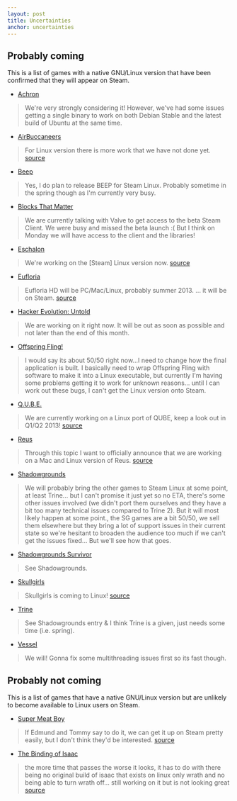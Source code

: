 ```yaml
---
layout: post
title: Uncertainties
anchor: uncertainties
---
```


Probably coming
---------------

This is a list of games with a native GNU/Linux version that have been confirmed that they will appear on Steam.  

- [Achron](http://store.steampowered.com/app/109700/)
> We're very strongly considering it! However, we've had some issues getting a single binary to work on both Debian Stable and the latest build of Ubuntu at the same time.

- [AirBuccaneers](http://store.steampowered.com/app/223630/)
> For Linux version there is more work that we have not done yet. 
[source](http://steamcommunity.com/app/223630/discussions/0/846938351173220372/#c846941710571338183) 

- [Beep](http://store.steampowered.com/app/104200/)
> Yes, I do plan to release BEEP for Steam Linux. Probably sometime in the spring though as I'm currently very busy.

- [Blocks That Matter](http://store.steampowered.com/app/111800/)
> We are currently talking with Valve to get access to the beta Steam Client. We were busy and missed the beta launch :( But I think on Monday we will have access to the client and the libraries!

- [Eschalon](http://store.steampowered.com/app/25600/)
> We're working on the [Steam] Linux version now.
[source](http://basiliskgames.com/forums/viewtopic.php?f=2&t=6351)

- [Eufloria](http://store.steampowered.com/app/41210/)
> Eufloria HD will be PC/Mac/Linux, probably summer 2013. ... it will be on Steam.
[source](http://steamcommunity.com/app/41210/discussions/0/864951022580397498/#c846944052733617314)

- [Hacker Evolution: Untold](http://store.steampowered.com/app/70110/)
> We are working on it right now. It will be out as soon as possible and not later than the end of this month.

- [Offspring Fling!](http://store.steampowered.com/app/211360/)
> I would say its about 50/50 right now...I need to change how the final application is built. I basically need to wrap Offspring Fling with software to make it into a Linux executable, but currently I'm having some problems getting it to work for unknown reasons... until I can work out these bugs, I can't get the Linux version onto Steam.

- [Q.U.B.E.](http://store.steampowered.com/app/203730/)
> We are currently working on a Linux port of QUBE, keep a look out in Q1/Q2 2013!
[source](http://steamcommunity.com/app/203730/discussions/0/828925849437175688/)

- [Reus](http://store.steampowered.com/app/222730/)
> Through this topic I want to officially announce that we are working on a Mac and Linux version of Reus.
[source](http://forums.abbeygames.com/viewtopic.php?f=18&t=587)

- [Shadowgrounds](http://store.steampowered.com/app/2500/)
> We will probably bring the other games to Steam Linux at some point, at least Trine... but I can't promise it just yet so no ETA, there's some other issues involved (we didn't port them ourselves and they have a bit too many technical issues compared to Trine 2). But it will most likely happen at some point., the SG games are a bit 50/50, we sell them elsewhere but they bring a lot of support issues in their current state so we're hesitant to broaden the audience too much if we can't get the issues fixed... But we'll see how that goes.

- [Shadowgrounds Survivor](http://store.steampowered.com/app/11200/)
> See Shadowgrounds.

- [Skullgirls](http://store.steampowered.com/app/245170/)
> Skullgirls is coming to Linux! 
[source](https://twitter.com/Skullgirls/statuses/312431724871180290)

- [Trine](http://store.steampowered.com/app/35700/)
> See Shadowgrounds entry & I think Trine is a given, just needs some time (i.e. spring).

- [Vessel](http://store.steampowered.com/app/108500/)
> We will! Gonna fix some multithreading issues first so its fast though.

Probably not coming
-------------------

This is a list of games that have a native GNU/Linux version but are unlikely to become available to Linux users on Steam.  

- [Super Meat Boy](http://store.steampowered.com/app/40800/)
> If Edmund and Tommy say to do it, we can get it up on Steam pretty easily, but I don't think they'd be interested.
[source](https://icculus.org/pipermail/supermeatboy/2013-June/000024.html)

- [The Binding of Isaac](http://store.steampowered.com/app/113200/)
> the more time that passes the worse it looks, it has to do with there being no original build of isaac that exists on linux only wrath and no being able to turn wrath off... still working on it but is not looking great
[source](http://spring.me/EdmundM/q/440988231027158913)
